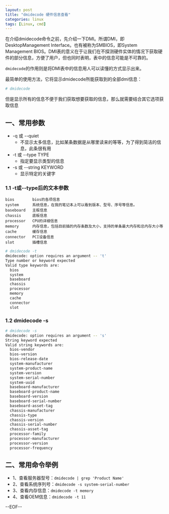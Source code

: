 ```yaml
---
layout: post
title: "dmidecode 硬件信息查看"
categories: linux
tags: [Linux, cmd]
---
```


在介绍dmidecode命令之前，先介绍一下DMI。所谓DMI，即DesktopManagement Interface。也有被称为SMBIOS，即System Management BIOS。DMI表的意义在于让我们在不探测硬件实体的情况下获取硬件的部分信息，方便了用户，但也同时表明，表中的信息可能是不可靠的。

`dmidecode`的作用则是将DMI表中的信息用人可以读懂的方式显示出来。 

最简单的使用方法，它将显示dmidecode所能获取到的全部dmi信息：

``` bash
# dmidecode
```

但是显示所有的信息不便于我们获取想要获取的信息，那么就需要结合其它选项获取信息

## 一、常用参数

* -q 或 --quiet
	* 不显示太多信息，比如某条数据是从哪里读来的等等，为了得到简洁的信息，此条很有用
* -t 或 --type TYPE
	* 指定要显示类型的信息
* -s 或 --string KEYWORD
	* 显示特定的关键字


### 1.1 -t或--type后的文本参数

	bios 		bios的各项信息
	system 		系统信息，在我的笔记本上可以看到版本、型号、序号等信息。
	baseboard 	主板信息
	chassis 	底板信息
	processor 	CPU的详细信息
	memory 		内存信息，包括目前插的内存条数及大小，支持的单条最大内存和总内存大小等
	cache 		缓存信息
	connector 	PCI设备信息
	slot 		插槽信息 

``` bash
# dmidecode -t 
dmidecode: option requires an argument -- 't'
Type number or keyword expected
Valid type keywords are:
  bios
  system
  baseboard
  chassis
  processor
  memory
  cache
  connector
  slot
```

### 1.2 dmidecode -s

``` bash
# dmidecode -s
dmidecode: option requires an argument -- 's'
String keyword expected
Valid string keywords are:
  bios-vendor
  bios-version
  bios-release-date
  system-manufacturer
  system-product-name
  system-version
  system-serial-number
  system-uuid
  baseboard-manufacturer
  baseboard-product-name
  baseboard-version
  baseboard-serial-number
  baseboard-asset-tag
  chassis-manufacturer
  chassis-type
  chassis-version
  chassis-serial-number
  chassis-asset-tag
  processor-family
  processor-manufacturer
  processor-version
  processor-frequency
```

## 二、常用命令举例

* 1、查看服务器型号：`dmidecode | grep 'Product Name'`
* 2、查看系统序列号：`dmidecode -s system-serial-number`
* 3、查看内存信息：`dmidecode -t memory`
* 4、查看OEM信息：`dmidecode -t 11`

--EOF--
